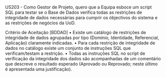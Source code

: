 US203 - Como Gestor de Projeto, quero que a Equipa esboce um script SQL para testar se o Base
de Dados verifica todas as restrições de integridade de dados necessárias para cumprir os óbjectivos
do sistema e as restrições de negócios da UoD.

Critério de Aceitação [BDDAD]
• Existe um catálogo de restrições de integridade de dados agrupadas por tipo (Domínio,
Identidade, Referencial, Aplicação) claramente indicadas.
• Para cada restrição de integridade de dados no catálogo existe um conjunto de instruções SQL
que verificam/testam a restrição.
• Todas as instruções SQL no script de verificação da integridade dos dados são acompanhadas de
um comentário que descreve o resultado esperado (Aprovado ou Reprovado; neste último é
apresentada uma justificação).
